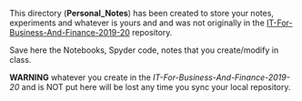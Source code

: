 This directory (**Personal_Notes**) has been created to store your notes, experiments 
and whatever is yours and and was not originally in the [IT-For-Business-And-Finance-2019-20](https://github.com/gabrielepompa88/IT-For-Business-And-Finance-2019-20) repository.

Save here the Notebooks, Spyder code, notes that you create/modify in class.

**WARNING** whatever you create in the _IT-For-Business-And-Finance-2019-20_ and is NOT put here will be lost any time you sync your local repository.